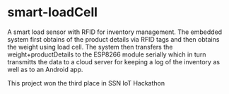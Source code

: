 # smart-loadCell
A smart load sensor with RFID for inventory management. 
The embedded system first obtains of the product details via RFID tags and then obtains the weight using load cell.
The system then transfers the weight+productDetails to the ESP8266 module serially which in turn transmitts the data to a cloud server
for keeping a log of the inventory as well as to an Android app.

This project won the third place in SSN IoT Hackathon

